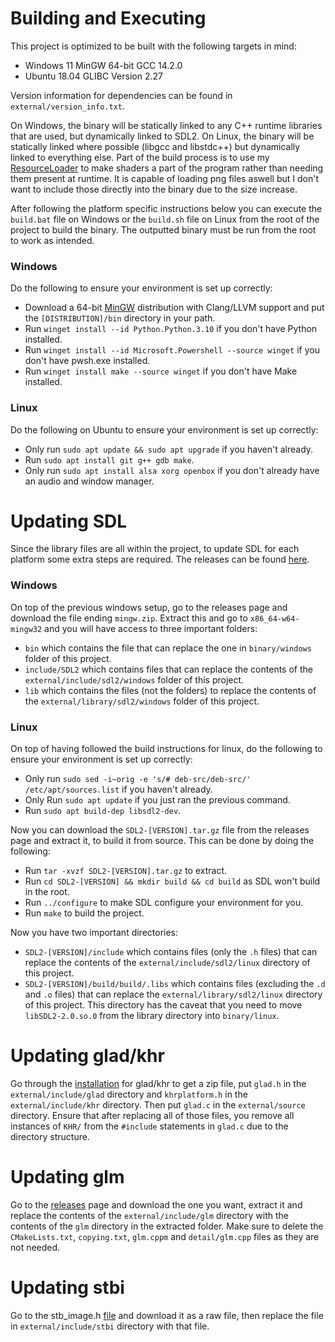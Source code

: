 # Building and Executing
This project is optimized to be built with the following targets in mind:
- Windows 11 MinGW 64-bit GCC 14.2.0
- Ubuntu 18.04 GLIBC Version 2.27

Version information for dependencies can be found in `external/version_info.txt`.

On Windows, the binary will be statically linked to any C++ runtime libraries that are used, but
dynamically linked to SDL2. On Linux, the binary will be statically linked where possible (libgcc
and libstdc++) but dynamically linked to everything else. Part of the build process is to use my
[ResourceLoader](https://github.com/ConnorSweeneyDev/ResourceLoader) to make shaders a part of the
program rather than needing them present at runtime. It is capable of loading png files aswell but I
don't want to include those directly into the binary due to the size increase.

After following the platform specific instructions below you can execute the `build.bat` file on
Windows or the `build.sh` file on Linux from the root of the project to build the binary. The
outputted binary must be run from the root to work as intended.

### Windows
Do the following to ensure your environment is set up correctly:
- Download a 64-bit [MinGW](https://winlibs.com/) distribution with Clang/LLVM support and put the
  `[DISTRIBUTION]/bin` directory in your path.
- Run `winget install --id Python.Python.3.10` if you don't have Python installed.
- Run `winget install --id Microsoft.Powershell --source winget` if you don't have pwsh.exe
  installed.
- Run `winget install make --source winget` if you don't have Make installed.

### Linux
Do the following on Ubuntu to ensure your environment is set up correctly:
- Only run `sudo apt update && sudo apt upgrade` if you haven't already.
- Run `sudo apt install git g++ gdb make`.
- Only run `sudo apt install alsa xorg openbox` if you don't already have an audio and window
  manager.

# Updating SDL
Since the library files are all within the project, to update SDL for each platform some extra steps
are required. The releases can be found [here](https://github.com/libsdl-org/SDL/releases).

### Windows
On top of the previous windows setup, go to the releases page and download the file ending
`mingw.zip`. Extract this and go to `x86_64-w64-mingw32` and you will have access to three important
folders:
- `bin` which contains the file that can replace the one in `binary/windows` folder of this project.
- `include/SDL2` which contains files that can replace the contents of the
  `external/include/sdl2/windows` folder of this project.
- `lib` which contains the files (not the folders) to replace the contents of the
  `external/library/sdl2/windows` folder of this project.

### Linux
On top of having followed the build instructions for linux, do the following to ensure your
environment is set up correctly:
- Only run `sudo sed -i~orig -e 's/# deb-src/deb-src/' /etc/apt/sources.list` if you haven't
  already.
- Only Run `sudo apt update` if you just ran the previous command.
- Run `sudo apt build-dep libsdl2-dev`.

Now you can download the `SDL2-[VERSION].tar.gz` file from the releases page and extract it, to
build it from source. This can be done by doing the following:
- Run `tar -xvzf SDL2-[VERSION].tar.gz` to extract.
- Run `cd SDL2-[VERSION] && mkdir build && cd build` as SDL won't build in the root.
- Run `../configure` to make SDL configure your environment for you.
- Run `make` to build the project.

Now you have two important directories:
- `SDL2-[VERSION]/include` which contains files (only the `.h` files) that can replace the contents
  of the `external/include/sdl2/linux` directory of this project.
- `SDL2-[VERSION]/build/build/.libs` which contains files (excluding the `.d` and `.o` files) that
  can replace the `external/library/sdl2/linux` directory of this project. This directory has the
  caveat that you need to move `libSDL2-2.0.so.0` from the library directory into `binary/linux`.

# Updating glad/khr
Go through the [installation](https://glad.dav1d.de/) for glad/khr to get a zip file, put `glad.h`
in the `external/include/glad` directory and `khrplatform.h` in the `external/include/khr`
directory. Then put `glad.c` in the `external/source` directory. Ensure that after replacing all of
those files, you remove all instances of `KHR/` from the `#include` statements in `glad.c` due to
the directory structure.

# Updating glm
Go to the [releases](https://github.com/g-truc/glm/releases) page and download the one you want,
extract it and replace the contents of the `external/include/glm` directory with the contents of the
`glm` directory in the extracted folder. Make sure to delete the `CMakeLists.txt`, `copying.txt`,
`glm.cppm` and `detail/glm.cpp` files as they are not needed.

# Updating stbi
Go to the stb_image.h [file](https://github.com/nothings/stb/blob/master/stb_image.h) and download
it as a raw file, then replace the file in `external/include/stbi` directory with that file.
